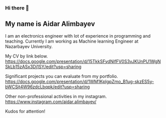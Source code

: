 ### Hi there 👋
## My name is Aidar Alimbayev
I am an electronics engineer with lot of experience in programming and teaching. 
Currently I am working as Machine learning Engineer at Nazarbayev University.

My CV by link below.
https://docs.google.com/presentation/d/15TkkSFydNifFV0S3vJKUnPU1WgNSkLb15zASx3Dj1SY/edit?usp=sharing

Significant projects you can evaluate from my portfolio. 
https://docs.google.com/presentation/d/1WM1KplgpZmo_B1ug-skzES5y-bWCSjt4W96zdcLbqpk/edit?usp=sharing

Other non-professional activities in my instagram.
https://www.instagram.com/aidar.alimbayev/

Kudos for attention!

<!--
**AidarAlimbayev/AidarAlimbayev** is a ✨ _special_ ✨ repository because its `README.md` (this file) appears on your GitHub profile.

Here are some ideas to get you started:

- 🔭 I’m currently working on ...
- 🌱 I’m currently learning ...
- 👯 I’m looking to collaborate on ...
- 🤔 I’m looking for help with ...
- 💬 Ask me about ...
- 📫 How to reach me: ...
- 😄 Pronouns: ...
- ⚡ Fun fact: ...
-->
